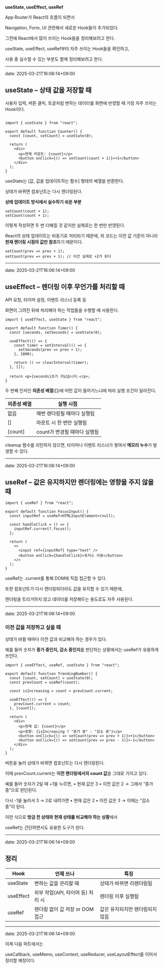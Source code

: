 
**useState, useEffect, useRef**

  
App Router가 React의 흐름이 되면서

Navigation, Form, UI 관련해서 새로운 Hook들이 추가되었다.

  

그전에 React에서 많이 쓰이는 Hook들을 정리해보려고 한다.

useState, useEffect, useRef부터 자주 쓰이는 Hook들을 확인하고,

사용 중 실수할 수 있는 부분도 함께 정리해보려고 한다.

---
date: 2025-03-21T16:06:14+09:00

## **useState – 상태 값을 저장할 때**

  

사용자 입력, 버튼 클릭, 토글처럼 변하는 데이터를 화면에 반영할 때 가장 자주 쓰이는 Hook이다.

```

import { useState } from "react";

export default function Counter() {
  const [count, setCount] = useState(0);

  return (
    <div>
      <p>현재 카운트: {count}</p>
      <button onClick={() => setCount(count + 1)}>+1</button>
    </div>
  );
}
```

useState는 [값, 값을 업데이트하는 함수] 형태의 배열을 반환한다.

상태가 바뀌면 컴포넌트는 다시 렌더링된다.

  

**상태 업데이트 방식에서 실수하기 쉬운 부분**

```
setCount(count + 1);
setCount(count + 1);
```
이렇게 작성하면 두 번 더해질 것 같지만 실제로는 한 번만 반영된다.

React의 상태 업데이트는 비동기로 처리되기 때문에, 위 코드는 이전 값 기준이 아니라 **현재 렌더링 시점의 값만 참조**하기 때문이다.

```
setCount(prev => prev + 1);
setCount(prev => prev + 1); // 이건 실제로 +2가 된다
```
  
---
date: 2025-03-21T16:06:14+09:00

## **useEffect – 렌더링 이후 무언가를 처리할 때**

  

API 요청, 타이머 설정, 이벤트 리스너 등록 등

화면이 그려진 뒤에 처리해야 하는 작업들을 수행할 때 사용한다.

```
import { useEffect, useState } from "react";

export default function Timer() {
  const [seconds, setSeconds] = useState(0);

  useEffect(() => {
    const timer = setInterval(() => {
      setSeconds(prev => prev + 1);
    }, 1000);

    return () => clearInterval(timer);
  }, []);
  
  return <p>{seconds}초가 지났습니다.</p>;
}
```

두 번째 인자인 **의존성 배열**([])에 어떤 값이 들어가느냐에 따라 실행 조건이 달라진다.

|**의존성 배열**|**실행 시점**|
|---|---|
|없음|매번 렌더링될 때마다 실행됨|
|[]|마운트 시 한 번만 실행됨|
|[count]|count가 변경될 때마다 실행됨|
cleanup 함수를 리턴하지 않으면, 타이머나 이벤트 리스너가 쌓여서 **메모리 누수**가 발생할 수 있다.

---
date: 2025-03-21T16:06:14+09:00

## **useRef – 값은 유지하지만 렌더링에는 영향을 주지 않을 때**

```
import { useRef } from "react";

export default function FocusInput() {
  const inputRef = useRef<HTMLInputElement>(null);

  const handleClick = () => {
    inputRef.current?.focus();
  };

  return (
    <>
      <input ref={inputRef} type="text" />
      <button onClick={handleClick}>포커스 이동</button>
    </>
  );
}
```

useRef는 .current를 통해 DOM에 직접 접근할 수 있다.

또한 컴포넌트가 다시 렌더링되더라도 값을 유지할 수 있기 때문에,

렌더링을 트리거하지 않고 데이터를 저장해두는 용도로도 자주 사용된다.

---
date: 2025-03-21T16:06:14+09:00

### **이전 값을 저장하고 싶을 때**

상태가 바뀔 때마다 이전 값과 비교해야 하는 경우가 있다.

예를 들어 숫자가 **증가 중인지, 감소 중인지**를 판단하는 상황에서는 useRef가 유용하게 쓰인다.

```
import { useEffect, useRef, useState } from "react";

export default function TrendingNumber() {
  const [count, setCount] = useState(0);
  const prevCount = useRef(count);

  const isIncreasing = count > prevCount.current;

  useEffect(() => {
    prevCount.current = count;
  }, [count]);

  return (
    <div>
      <p>현재 값: {count}</p>
      <p>방향: {isIncreasing ? "증가 중" : "감소 중"}</p>
      <button onClick={() => setCount(prev => prev + 1)}>+1</button>
      <button onClick={() => setCount(prev => prev - 1)}>-1</button>
    </div>
  );
}
```

버튼을 눌러 상태가 바뀌면 컴포넌트는 다시 렌더링된다.

이때 prevCount.current는 **이전 렌더링에서의 count 값**을 그대로 가지고 있다.

  

예를 들어 숫자가 2일 때 +1을 누르면,
• 현재 값은 3
• 이전 값은 2
→ 그래서 “증가 중”으로 판단된다.

다시 -1을 눌러서 3 → 2로 내려가면
• 현재 값은 2
• 이전 값은 3
→ 이때는 “감소 중”이 된다.

  

이런 식으로 **방금 전 상태와 현재 상태를 비교해야 하는 상황**에서

useRef는 간단하면서도 유용한 도구가 된다.

---
date: 2025-03-21T16:06:14+09:00

## **정리**

| **Hook**  | **언제 쓰나**              | **특징**            |
| --------- | ---------------------- | ----------------- |
| useState  | 변하는 값을 관리할 때           | 상태가 바뀌면 리렌더링됨     |
| useEffect | 외부 작업(API, 타이머 등) 처리 시 | 렌더링 이후 실행됨        |
| useRef    | 렌더링 없이 값 저장 or DOM 접근  | 값은 유지되지만 렌더링되지 않음 |

---
date: 2025-03-21T16:06:14+09:00

이제 다음 파트에서는

useCallback, useMemo, useContext, useReducer, useLayoutEffect를 이어서 정리할 예정이다.